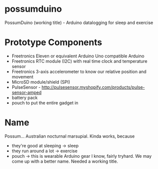 possumduino
===========

PossumDuino (working title) - Arduino datalogging for sleep and exercise



Prototype Components
====================
 - Freetronics Eleven or equivalent Arduino Uno compatible Arduino
 - Freetronics RTC module (I2C) with real time clock and temperature sensor
 - Freetronics 3-axis accelerometer to know our relative position and movement
 - MicroSD module/shield (SPI)
 - PulseSensor - http://pulsesensor.myshopify.com/products/pulse-sensor-amped
 - battery pack
 - pouch to put the entire gadget in



Name
====
Possum... Australian nocturnal marsupial.
Kinda works, because
 - they're good at sleeping -> sleep
 - they run around a lot -> exercise
 - pouch -> this is wearable Arduino gear
I know, fairly tryhard. We may come up with a better name.
Needed a working title.


